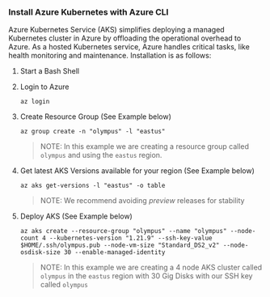 ### Install Azure Kubernetes with Azure CLI

Azure Kubernetes Service (AKS) simplifies deploying a managed Kubernetes cluster in Azure by offloading the operational overhead to Azure. As a hosted Kubernetes service, Azure handles critical tasks, like health monitoring and maintenance. Installation is as follows:

1. Start a Bash Shell

1. Login to Azure

    ```
    az login
    ```

1. Create Resource Group (See Example below)

    ```
    az group create -n "olympus" -l "eastus"
    ```

    > NOTE: In this example we are creating a resource group called `olympus` and
    using the `eastus` region. 

1. Get latest AKS Versions available for your region (See Example below)

    ```
    az aks get-versions -l "eastus" -o table
    ```

    > NOTE: We recommend avoiding *preview* releases for stability
     

1. Deploy AKS (See Example below)

    ```
    az aks create --resource-group "olympus" --name "olympus" --node-count 4 --kubernetes-version "1.21.9" --ssh-key-value $HOME/.ssh/olympus.pub --node-vm-size "Standard_DS2_v2" --node-osdisk-size 30 --enable-managed-identity
    ```
    > NOTE: In this example we are creating a 4 node AKS cluster called `olympus` in the 
    `eastus` region with 30 Gig Disks with our SSH key called `olympus`